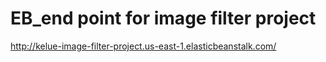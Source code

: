 # EB_end point for image filter project

http://kelue-image-filter-project.us-east-1.elasticbeanstalk.com/



